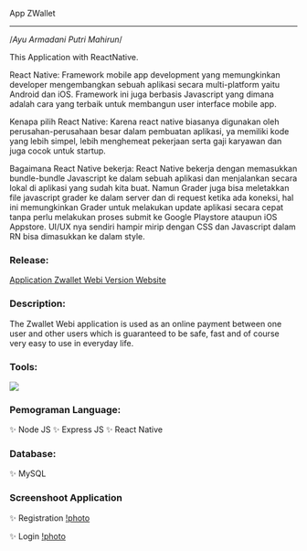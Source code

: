 App ZWallet

---

/_Ayu Armadani Putri Mahirun_/

This Application with ReactNative.

React Native: Framework mobile app development yang memungkinkan developer mengembangkan sebuah aplikasi secara multi-platform yaitu Android dan iOS.
Framework ini juga berbasis Javascript yang dimana adalah cara yang terbaik untuk membangun user interface mobile app.

Kenapa pilih React Native: Karena react native biasanya digunakan oleh perusahan-perusahaan besar dalam pembuatan aplikasi, ya memiliki kode yang lebih simpel,
lebih menghemeat pekerjaan serta gaji karyawan dan juga cocok untuk startup.

Bagaimana React Native bekerja: React Native bekerja dengan memasukkan bundle-bundle Javascript ke dalam sebuah aplikasi dan menjalankan secara lokal di aplikasi yang sudah kita
buat. Namun Grader juga bisa meletakkan file javascript grader ke dalam server dan di request ketika ada koneksi,
hal ini memungkinkan Grader untuk melakukan update aplikasi secara cepat tanpa perlu melakukan proses submit
ke Google Playstore ataupun iOS Appstore. UI/UX nya sendiri hampir mirip dengan CSS dan Javascript dalam RN bisa dimasukkan ke dalam style.

### Release:

[Application Zwallet Webi Version Website](https://bit.ly/zwalletbi)

### Description:

The Zwallet Webi application is used as an online payment between one user and other users which is guaranteed to be safe, fast and of course very easy to use in everyday life.

### Tools:

<img src="https://camo.githubusercontent.com/843045709ac42b1dc5098443b2c95c78206d6eeda2ef8e1e0630756b061f6b8e/68747470733a2f2f696d672e736869656c64732e696f2f62616467652f54657874253230456469746f722d56697375616c25323053747564696f253230436f64652d626c75653f266c6f676f3d76697375616c25323073747564696f253230636f6465266c6f676f436f6c6f723d626c7565">

### Pemograman Language:

✨ Node JS
✨ Express JS
✨ React Native

### Database:

✨ MySQL

### Screenshoot Application

✨ Registration
[!photo](https://drive.google.com/file/d/17HH-lrz0k_RoRwcxlCjY8u0J5FaWrG_M/view?usp=drivesdk)

✨ Login
[!photo](https://drive.google.com/file/d/17F1rBjDA9wWfXim5_5pG-miT5lULNEtg/view?usp=drivesdk)
